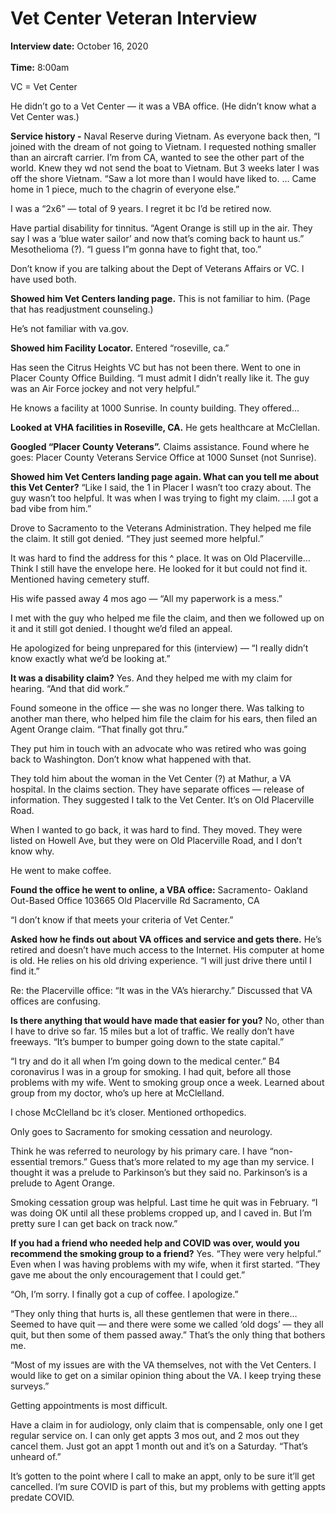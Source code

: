 # Vet Center Veteran Interview 

**Interview date:** October 16, 2020 <br></br>
**Time:** 8:00am

VC = Vet Center

He didn’t go to a Vet Center — it was a VBA office. (He didn’t know what a Vet Center was.)

**Service history -** 
Naval Reserve during Vietnam. As everyone back then, “I joined with the dream of not going to Vietnam. I requested nothing smaller than an aircraft carrier. I’m from CA, wanted to see the other part of the world. Knew they wd not send the boat to Vietnam. But 3 weeks later I was off the shore Vietnam. “Saw a lot more than I would have liked to. … Came home in 1 piece, much to the chagrin of everyone else.” 

I was a “2x6” — total of 9 years. I regret it bc I’d be retired now.

Have partial disability for tinnitus. “Agent Orange is still up in the air. They say I was a ‘blue water sailor’ and now that’s coming back to haunt us.” Mesothelioma (?). “I guess I”m gonna have to fight that, too.”

Don’t know if you are talking about the Dept of Veterans Affairs or VC. I have used both. 

**Showed him Vet Centers landing page.** 
This is not familiar to him. (Page that has readjustment counseling.)

He’s not familiar with va.gov.

**Showed him Facility Locator.**
Entered “roseville, ca.”

Has seen the Citrus Heights VC but has not been there. Went to one in Placer County Office Building. “I must admit I didn’t really like it. The guy was an Air Force jockey and not very helpful.”

He knows a facility at 1000 Sunrise. In county building. They offered…

**Looked at VHA facilities in Roseville, CA.**
He gets healthcare at McClellan. 

**Googled “Placer County Veterans”.**
Claims assistance. Found where he goes: Placer County Veterans Service Office at 1000 Sunset (not Sunrise). 

**Showed him Vet Centers landing page again. What can you tell me about this Vet Center?** 
“Like I said, the 1 in Placer I wasn’t too crazy about. The guy wasn’t too helpful. It was when I was trying to fight my claim. ….I got a bad vibe from him.”

Drove to Sacramento to the Veterans Administration. They helped me file the claim. It still got denied. “They just seemed more helpful.”

It was hard to find the address for this ^ place. It was on Old Placerville… Think I still have the envelope here. He looked for it but could not find it. Mentioned having cemetery stuff. 

His wife passed away 4 mos ago — “All my paperwork is a mess.” 

I met with the guy who helped me file the claim, and then we followed up on it and it still got denied. I thought we’d filed an appeal. 

He apologized for being unprepared for this (interview) — “I really didn’t know exactly what we’d be looking at.”

**It was a disability claim?** 
Yes. And they helped me with my claim for hearing. “And that did work.” 

Found someone in the office — she was no longer there. Was talking to another man there, who helped him file the claim for his ears, then filed an Agent Orange claim. “That finally got thru.”

They put him in touch with an advocate who was retired who was going back to Washington. Don’t know what happened with that. 

They told him about the woman in the Vet Center (?) at Mathur, a VA hospital. In the claims section. They have separate offices — release of information. They suggested I talk to the Vet Center. It’s on Old Placerville Road. 

When I wanted to go back, it was hard to find. They moved. They were listed on Howell Ave, but they were on Old Placerville Road, and I don’t know why. 

He went to make coffee. 

**Found the office he went to online, a VBA office:** 
Sacramento- Oakland Out-Based Office
103665 Old Placerville Rd
Sacramento, CA

“I don’t know if that meets your criteria of Vet Center.” 

**Asked how he finds out about VA offices and service and gets there.** 
He’s retired and doesn’t have much access to the Internet. His computer at home is old. He relies on his old driving experience. “I will just drive there until I find it.”

Re: the Placerville office: “It was in the VA’s hierarchy.” Discussed that VA offices are confusing. 

**Is there anything that would have made that easier for you?** 
No, other than I have to drive so far. 15 miles but a lot of traffic. We really don’t have freeways. “It’s bumper to bumper going down to the state capital.”

“I try and do it all when I’m going down to the medical center.” B4 coronavirus I was in a group for smoking. I had quit, before all those problems with my wife. Went to smoking group once a week. Learned about group from my doctor, who’s up here at McClelland. 

I chose McClelland bc it’s closer. Mentioned orthopedics. 

Only goes to Sacramento for smoking cessation and neurology. 

Think he was referred to neurology by his primary care. I have “non-essential tremors.” Guess that’s more related to my age than my service. I thought it was a prelude to Parkinson’s but they said no. Parkinson’s is a prelude to Agent Orange. 

Smoking cessation group was helpful. Last time he quit was in February. “I was doing OK until all these problems cropped up, and I caved in. But I’m pretty sure I can get back on track now.”

**If you had a friend who needed help and COVID was over, would you recommend the smoking group to a friend?** 
Yes. “They were very helpful.” Even when I was having problems with my wife, when it first started. “They gave me about the only encouragement that I could get.”

“Oh, I’m sorry. I finally got a cup of coffee. I apologize.” 

“They only thing that hurts is, all these gentlemen that were in there… Seemed to have quit — and there were some we called ‘old dogs’ — they all quit, but then some of them passed away.” That’s the only thing that bothers me. 

“Most of my issues are with the VA themselves, not with the Vet Centers. I would like to get on a similar opinion thing about the VA. I keep trying these surveys.” 

Getting appointments is most difficult.

Have a claim in for audiology, only claim that is compensable, only one I get regular service on. I can only get appts 3 mos out, and 2 mos out they cancel them. Just got an appt 1 month out and it’s on a Saturday. “That’s unheard of.”

It’s gotten to the point where I call to make an appt, only to be sure it’ll get cancelled. I’m sure COVID is part of this, but my problems with getting appts predate COVID. 











